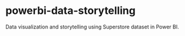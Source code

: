 # powerbi-data-storytelling
Data visualization and storytelling using Superstore dataset in Power BI.
